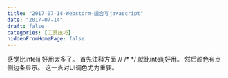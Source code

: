 ```yaml
---
title: "2017-07-14-Webstorm-适合写javascript"
date: "2017-07-14"
draft: false
categories: [工具技巧]
hiddenFromHomePage: false
---
```

感觉比intelij 好用太多了。
首先注释方面 //  /* */ 就比intelij好用。
然后颜色有点侧边条显示。 这一点对UI调色尤为重要。
